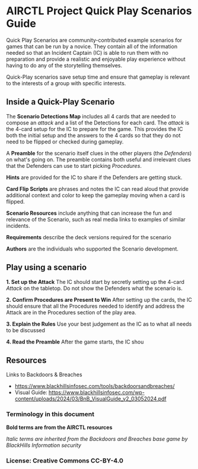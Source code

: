 # AIRCTL Project Quick Play Scenarios Guide

Quick Play Scenarios are community-contributed example scenarios for games that can be run by a novice. They contain all of the information needed so that an Incident Captain (IC) is able to run them with no preparation and provide a realistic and enjoyable play experience without having to do any of the storytelling themselves. 

Quick-Play scenarios save setup time and ensure that gameplay is relevant to the interests of a group with specific interests. 

## Inside a Quick-Play Scenario

The **Scenario Detections Map** includes all 4 cards that are needed to compose an *attack* and a list of the Detections for each card. The *attack* is the 4-card setup for the IC to prepare for the game. This provides the IC both the initial setup and the answers to the 4 cards so that they do not need to be flipped or checked during gameplay. 

A **Preamble** for the scenario itself clues in the other players (the *Defenders*) on what's going on. The preamble contains both useful and irrelevant clues that the Defenders can use to start picking *Procedures*.

**Hints** are provided for the IC to share if the Defenders are getting stuck. 

**Card Flip Scripts** are phrases and notes the IC can read aloud that provide additional context and color to keep the gameplay moving when a card is flipped.

**Scenario Resources** include anything that can increase the fun and relevance of the Scenario, such as real media links to examples of similar incidents.

**Requirements** describe the deck versions required for the scenario

**Authors** are the individuals who supported the Scenario development.

## Play using a scenario

 **1. Set up the Attack** The IC should start by secretly setting up the 4-card *Attack* on the tabletop. Do not show the Defenders what the scenario is. 

**2. Confirm Procedures are Present to Win** After setting up the cards, the IC should ensure that all the Procedures needed to identify and address the Attack are in the Procedures section of the play area.

**3. Explain the Rules** Use your best judgement as the IC as to what all needs to be discussed 

**4. Read the Preamble** After the game starts, the IC shou



## Resources 
Links to Backdoors & Breaches
- https://www.blackhillsinfosec.com/tools/backdoorsandbreaches/
- Visual Guide: https://www.blackhillsinfosec.com/wp-content/uploads/2024/03/BnB_VisualGuide_v2_03052024.pdf

### Terminology in this document
**Bold terms are from the AIRCTL resources**

*Italic terms are inherited from the Backdoors and Breaches base game by BlackHills Information security*

### License: Creative Commons CC-BY-4.0
